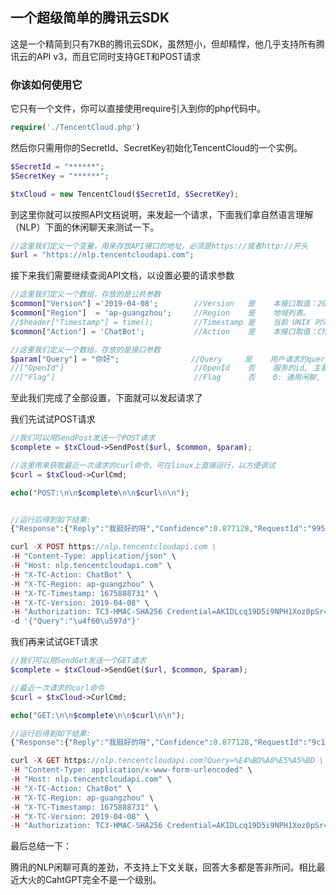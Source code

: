 ## 一个超级简单的腾讯云SDK

这是一个精简到只有7KB的腾讯云SDK，虽然短小，但却精悍，他几乎支持所有腾讯云的API v3，而且它同时支持GET和POST请求

### 你该如何使用它

它只有一个文件，你可以直接使用require引入到你的php代码中。

```php
require('./TencentCloud.php')
```

然后你只需用你的SecretId、SecretKey初始化TencentCloud的一个实例。

```php
$SecretId = "******";
$SecretKey = "******";

$txCloud = new TencentCloud($SecretId, $SecretKey);
```

到这里你就可以按照API文档说明，来发起一个请求，下面我们拿自然语言理解（NLP）下面的休闲聊天来测试一下。

```php
//这里我们定义一个变量，用来存放API接口的地址，必须是https://或者http://开头
$url = "https://nlp.tencentcloudapi.com";
```

接下来我们需要继续查阅API文档，以设置必要的请求参数

```php
//这里我们定义一个数组，存放的是公共参数
$common["Version"] ='2019-04-08';        //Version   是    本接口取值：2019-04-08。
$common["Region"]  = 'ap-guangzhou';     //Region    是    地域列表。
//$header["Timestamp"] = time();         //Timestamp 是    当前 UNIX 时间戳，鄙人的SDK会在计算签名时添加。
$common["Action"] = 'ChatBot';           //Action    是    本接口取值：ChatBot。

//这里我们定义一个数组，存放的是接口参数
$param["Query"] = "你好";                //Query     是    用户请求的query
//["OpenId"]                             //OpenId    否    服务的id, 主要用于儿童闲聊接口，比如手Q的openid。
//["Flag"]                               //Flag      否    0: 通用闲聊, 1:儿童闲聊, 默认是通用闲聊

```

至此我们完成了全部设置，下面就可以发起请求了

我们先试试POST请求

```php
//我们可以用SendPost发送一个POST请求
$complete = $txCloud->SendPost($url, $common, $param);

//这里用来获取最近一次请求的curl命令，可在linux上直接运行，以方便调试
$curl = $txCloud->CurlCmd;

echo("POST:\n\n$complete\n\n$curl\n\n");


//运行后得到如下结果:
{"Response":{"Reply":"我挺好的呀","Confidence":0.877128,"RequestId":"99547497-0077-4269-8662-562fac6880dd"}}

curl -X POST https://nlp.tencentcloudapi.com \
-H "Content-Type: application/json" \
-H "Host: nlp.tencentcloudapi.com" \
-H "X-TC-Action: ChatBot" \
-H "X-TC-Region: ap-guangzhou" \
-H "X-TC-Timestamp: 1675888731" \
-H "X-TC-Version: 2019-04-08" \
-H "Authorization: TC3-HMAC-SHA256 Credential=AKIDLcq19D5i9NPH1Xoz0pSr43rfLvJUSDtc/2023-02-08/nlp/tc3_request, SignedHeaders=content-type;host, Signature=dbf5247183f99c1dec0c3991d2698c4634fd08a1a7bbfe8c5e117c5dc1d286a4" \
-d '{"Query":"\u4f60\u597d"}'
```

我们再来试试GET请求

```PHP
//我们可以用SendGet发送一个GET请求
$complete = $txCloud->SendGet($url, $common, $param);

//最近一次请求的curl命令
$curl = $txCloud->CurlCmd;

echo("GET:\n\n$complete\n\n$curl\n\n");

//运行后得到如下结果:
{"Response":{"Reply":"我挺好的呀","Confidence":0.877128,"RequestId":"9c12369f-3be3-4e71-99cb-0a838db17681"}}

curl -X GET https://nlp.tencentcloudapi.com?Query=%E4%BD%A0%E5%A5%BD \
-H "Content-Type: application/x-www-form-urlencoded" \
-H "Host: nlp.tencentcloudapi.com" \
-H "X-TC-Action: ChatBot" \
-H "X-TC-Region: ap-guangzhou" \
-H "X-TC-Timestamp: 1675888731" \
-H "X-TC-Version: 2019-04-08" \
-H "Authorization: TC3-HMAC-SHA256 Credential=AKIDLcq19D5i9NPH1Xoz0pSr43rfLvJUSDtc/2023-02-08/nlp/tc3_request, SignedHeaders=content-type;host, Signature=dc451ec5bf24566848673db955aaa672d111851133b17246f318ceaffa44d652" \
```

最后总结一下：

腾讯的NLP闲聊可真的差劲，不支持上下文关联，回答大多都是答非所问。相比最近大火的CahtGPT完全不是一个级别。

